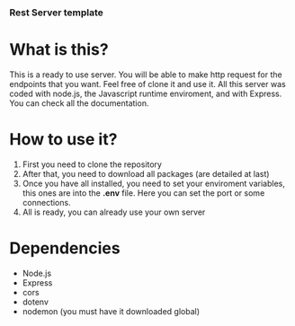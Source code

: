 ### Rest Server template

# What is this? 

This is a ready to use server. You will be able to make http request for the endpoints that you want. Feel free of clone it and use it. All this server was coded with node.js, the Javascript runtime enviroment, and with Express. You can check all the documentation. 

# How to use it? 

1. First you need to clone the repository
2. After that, you need to download all packages (are detailed at last)
3. Once you have all installed, you need to set your enviroment variables, this ones are
into the **.env** file. Here you can set the port or some connections. 
4. All is ready, you can already use your own server 

# Dependencies 

- Node.js 
- Express
- cors
- dotenv
- nodemon (you must have it downloaded global)
